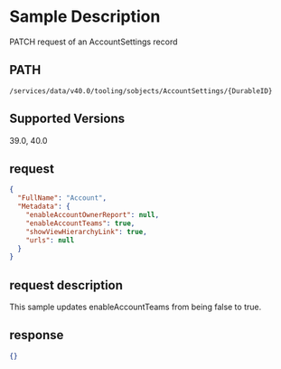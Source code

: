 # Sample Description
PATCH request of an AccountSettings record

## PATH
```
/services/data/v40.0/tooling/sobjects/AccountSettings/{DurableID}
```
## Supported Versions
39.0, 40.0

## request
```json
{
  "FullName": "Account",
  "Metadata": {
    "enableAccountOwnerReport": null,
    "enableAccountTeams": true,
    "showViewHierarchyLink": true,
    "urls": null
  }
}
```

## request description
This sample updates enableAccountTeams from being false to true.

## response
```json
{}
```